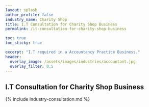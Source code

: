 ```yaml
---
layout: splash 
author_profile: false 
industry_name: Charity Shop
title: I.T Consultation for Charity Shop Business
permalink: /it-consultation-for-charity-shop-business

toc: true
toc_sticky: true

excerpt: "I.T required in a Accountancy Practice Business."
header:
  overlay_image: /assets/images/industries/accountant.jpg
  overlay_filter: 0.5 
---
```


## I.T Consultation for Charity Shop Business

{% include industry-consultation.md %}
